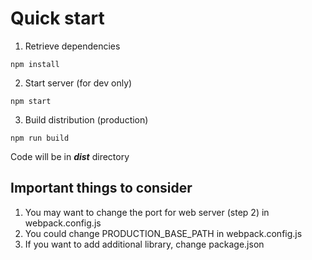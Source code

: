 # Quick start
1. Retrieve dependencies

```
npm install
```

2. Start server (for dev only)

```
npm start
```
3. Build distribution (production)

`npm run build`

Code will be in ***dist*** directory

## Important things to consider
1) You may want to change the port for web server (step 2)  in webpack.config.js   
2) You could change PRODUCTION_BASE_PATH in webpack.config.js              
3) If you want to add additional library, change package.json